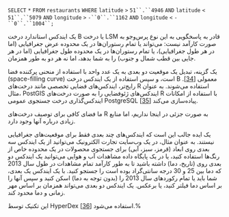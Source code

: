 `SELECT` `*` `FROM` `restaurants` `WHERE` `latitude`  `>` `51``.``4946` `AND` `latitude`  `<` `51``.``5079`
                            `AND` `longitude` `>` `-``0``.``1162` `AND` `longitude` `<` `-``0``.``1004``;`

یک ایندکس استاندارد درخت B یا درخت LSM قادر به پاسخگویی به این نوع پرس‌وجو به صورت کارآمد نیست: می‌تواند یا تمام رستوران‌ها در یک محدوده عرض جغرافیایی (اما در هر طول جغرافیایی)، یا تمام رستوران‌ها در یک محدوده طول جغرافیایی (اما در هر جایی بین قطب شمال و جنوب) را به شما بدهد، اما نه هر دو به طور همزمان.

یک گزینه، تبدیل یک موقعیت دو بعدی به یک عدد واحد با استفاده از منحنی پرکننده فضا (space-filling curve) است، و سپس استفاده از یک ایندکس درخت B معمولی [[34](ch03.html#Ramsak2000wm)]. رایج‌تر، ایندکس‌های فضایی تخصصی مانند درخت‌های R استفاده می‌شوند. به عنوان مثال، PostGIS ایندکس‌های ژئوفضایی را به صورت درخت‌های R با استفاده از امکانات ایندکس‌گذاری درخت جستجوی عمومی PostgreSQL پیاده‌سازی می‌کند [[35](ch03.html#PostGIS2014)].

ما فضای کافی برای توصیف درخت‌های R به صورت جزئی در اینجا نداریم، اما منابع زیادی درباره آنها وجود دارد.

یک ایده جالب این است که ایندکس‌های چند بعدی فقط برای موقعیت‌های جغرافیایی نیستند. به عنوان مثال، در یک وب‌سایت تجارت الکترونیک می‌توانید از یک ایندکس سه بعدی روی ابعاد (قرمز، سبز، آبی) برای جستجوی محصولات در یک محدوده خاص از رنگ‌ها استفاده کنید، یا در یک پایگاه داده مشاهدات آب و هوایی می‌توانید یک ایندکس دو بعدی روی (تاریخ، دما) داشته باشید تا به طور کارآمد تمام مشاهدات در طول سال 2013 که دما بین 25 و 30 درجه سانتی‌گراد بوده است را جستجو کنید. با یک ایندکس یک بعدی، شما باید یا تمام رکوردهای سال 2013 را (بدون توجه به دما) اسکن کنید و سپس آنها را بر اساس دما فیلتر کنید، یا برعکس. یک ایندکس دو بعدی می‌تواند همزمان بر اساس مهر زمانی و دما محدود کند.

این تکنیک توسط HyperDex استفاده می‌شود [[36](ch03.html#Escriva2012gh)].% 